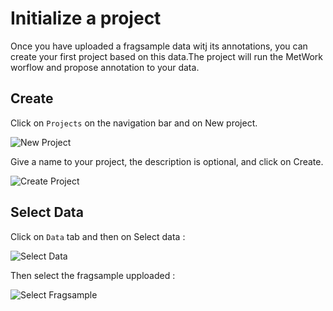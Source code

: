# Initialize a project

Once you have uploaded a fragsample data witj its annotations, you can create your first project based on this data.The project will run the MetWork worflow and propose annotation to your data.

## Create

Click on `Projects` on the navigation bar and on <span class="status success">New project</span>.

![New Project](/images/project-1.png)

Give a name to your project, the description is optional, and click on <span class="status success">Create</span>.

![Create Project](/images/project-2.png)

## Select Data

Click on `Data` tab and then on <span class="status info">Select data</span> :

![Select Data](/images/project-3.png)

Then select the fragsample upploaded :

![Select Fragsample](/images/project-4.png)
